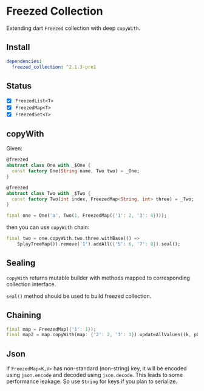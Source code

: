# Freezed Collection

Extending dart `Freezed` collection with deep `copyWith`.

## Install

```yaml
dependencies:
  freezed_collection: ^2.1.3-pre1
```

## Status

- [x] `FreezedList<T>`
- [x] `FreezedMap<T>`
- [x] `FreezedSet<T>`

## copyWith

[//]: # ( @formatter:off)

Given:

```dart
@freezed
abstract class One with _$One {
  const factory One(String name, Two two) = _One;
}

@freezed
abstract class Two with _$Two {
  const factory Two(int index, FreezedMap<String, int> three) = _Two;
}

final one = One('a', Two(1, FreezedMap({'1': 2, '3': 4})));
```
then you can use `copyWith` chain:
```dart
final two = one.copyWith.two.three.withBase(() =>
    SplayTreeMap()).remove('1').addAll({'5': 6, '7': 8}).seal();
```
[//]: # ( @formatter:on)

## Sealing

`copyWith` returns mutable builder with methods mapped to corresponding collection interface.

`seal()` method should be used to build freezed collection.

## Chaining

[//]: # ( @formatter:off)
```dart
final map = FreezedMap({'1': 1});
final map2 = map.copyWith(map: {'2': 2, '3': 3}).updateAllValues((k, p0) => p0 + 1).removeWhere((k, v) => 2 == v).seal();
```
[//]: # ( @formatter:on)

## Json

If `FreezedMap<K,V>` has non-standard (non-string) key, it will be encoded using `json.encode` and decoded using
`json.decode`. This leads to some performance leakage. So use `String` for keys if you plan to serialize.
